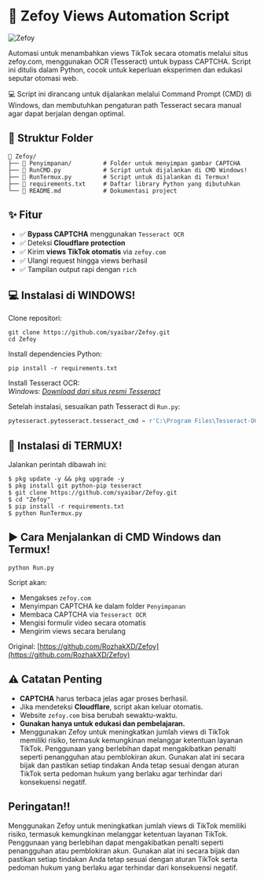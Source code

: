 # 🎯 Zefoy Views Automation Script
![Zefoy](https://github.com/user-attachments/assets/f0ac0fef-d4a3-46d7-b77c-c7ee95d6a9da)

Automasi untuk menambahkan views TikTok secara otomatis melalui situs zefoy.com, menggunakan OCR (Tesseract) untuk bypass CAPTCHA. Script ini ditulis dalam Python, cocok untuk keperluan eksperimen dan edukasi seputar otomasi web.

💻 Script ini dirancang untuk dijalankan melalui Command Prompt (CMD) di Windows, dan membutuhkan pengaturan path Tesseract secara manual agar dapat berjalan dengan optimal.


## 📁 Struktur Folder
```
📂 Zefoy/
├── 📁 Penyimpanan/         # Folder untuk menyimpan gambar CAPTCHA
├── 📄 RunCMD.py            # Script untuk dijalankan di CMD Windows!
├── 📄 RunTermux.py         # Script untuk dijalankan di Termux!
├── 📄 requirements.txt     # Daftar library Python yang dibutuhkan
└── 📄 README.md            # Dokumentasi project
```


## ✨ Fitur
- ✅ **Bypass CAPTCHA** menggunakan `Tesseract OCR`
- ✅ Deteksi **Cloudflare protection**
- ✅ Kirim **views TikTok otomatis** via `zefoy.com`
- ✅ Ulangi request hingga views berhasil
- ✅ Tampilan output rapi dengan `rich`


## 💻 Instalasi di WINDOWS!
Clone repositori:
```
git clone https://github.com/syaibar/Zefoy.git
cd Zefoy
```

Install dependencies Python:
```
pip install -r requirements.txt
```

Install Tesseract OCR:  
*Windows: [Download dari situs resmi Tesseract](https://github.com/tesseract-ocr/tesseract/releases)*

Setelah instalasi, sesuaikan path Tesseract di `Run.py`:
```python
pytesseract.pytesseract.tesseract_cmd = r'C:\Program Files\Tesseract-OCR\tesseract.exe'
```


## 📱 Instalasi di TERMUX!
Jalankan perintah dibawah ini:
```
$ pkg update -y && pkg upgrade -y
$ pkg install git python-pip tesseract
$ git clone https://github.com/syaibar/Zefoy.git
$ cd "Zefoy"
$ pip install -r requirements.txt
$ python RunTermux.py
```



## ▶️ Cara Menjalankan di CMD Windows dan Termux!
```
python Run.py
```

Script akan:
- Mengakses `zefoy.com`
- Menyimpan CAPTCHA ke dalam folder `Penyimpanan`
- Membaca CAPTCHA via `Tesseract OCR`
- Mengisi formulir video secara otomatis
- Mengirim views secara berulang

Original: [https://github.com/RozhakXD/Zefoy](https://github.com/RozhakXD/Zefoy)

## ⚠️ Catatan Penting
- **CAPTCHA** harus terbaca jelas agar proses berhasil.
- Jika mendeteksi **Cloudflare**, script akan keluar otomatis.
- Website `zefoy.com` bisa berubah sewaktu-waktu.
- **Gunakan hanya untuk edukasi dan pembelajaran.**
- Menggunakan Zefoy untuk meningkatkan jumlah views di TikTok memiliki risiko, termasuk kemungkinan melanggar ketentuan layanan TikTok. Penggunaan yang berlebihan dapat mengakibatkan penalti seperti penangguhan atau pemblokiran akun. Gunakan alat ini secara bijak dan pastikan setiap tindakan Anda tetap sesuai dengan aturan TikTok serta pedoman hukum yang berlaku agar terhindar dari konsekuensi negatif.

## Peringatan!!
Menggunakan Zefoy untuk meningkatkan jumlah views di TikTok memiliki risiko, termasuk kemungkinan melanggar ketentuan layanan TikTok. Penggunaan yang berlebihan dapat mengakibatkan penalti seperti penangguhan atau pemblokiran akun. Gunakan alat ini secara bijak dan pastikan setiap tindakan Anda tetap sesuai dengan aturan TikTok serta pedoman hukum yang berlaku agar terhindar dari konsekuensi negatif.
